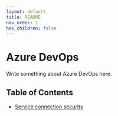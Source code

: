 ```yaml
---
layout: default
title: README
nav_order: 1
has_children: false
---
```


# Azure DevOps

Write something about Azure DevOps here.


## Table of Contents

- [Service connection security](./service-connection-security.md)
